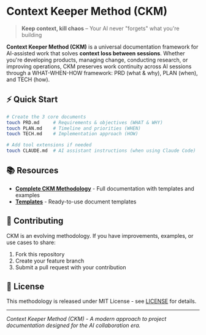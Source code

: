 # Context Keeper Method (CKM)

> **Keep context, kill chaos** – Your AI never "forgets" what you're building

**Context Keeper Method (CKM)** is a universal documentation framework for AI-assisted work that solves **context loss between sessions**. Whether you're developing products, managing change, conducting research, or improving operations, CKM preserves work continuity across AI sessions through a WHAT-WHEN-HOW framework: PRD (what & why), PLAN (when), and TECH (how).

## ⚡ Quick Start

```bash
# Create the 3 core documents
touch PRD.md     # Requirements & objectives (WHAT & WHY)
touch PLAN.md    # Timeline and priorities (WHEN)
touch TECH.md    # Implementation approach (HOW)

# Add tool extensions if needed
touch CLAUDE.md  # AI assistant instructions (when using Claude Code)
```

## 📚 Resources

- **[Complete CKM Methodology](./CKM.md)** - Full documentation with templates and examples
- **[Templates](./templates/)** - Ready-to-use document templates

## 🤝 Contributing

CKM is an evolving methodology. If you have improvements, examples, or use cases to share:
1. Fork this repository
2. Create your feature branch
3. Submit a pull request with your contribution

## 📄 License

This methodology is released under MIT License - see [LICENSE](LICENSE) for details.

---

*Context Keeper Method (CKM) - A modern approach to project documentation designed for the AI collaboration era.*